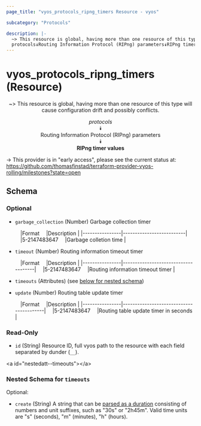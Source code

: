 ```yaml
---
page_title: "vyos_protocols_ripng_timers Resource - vyos"

subcategory: "Protocols"

description: |- 
  ~> This resource is global, having more than one resource of this type will cause configuration drift and possibly conflicts.
  protocols⯯Routing Information Protocol (RIPng) parameters⯯RIPng timer values
---
```


# vyos_protocols_ripng_timers (Resource)
<center>

~> This resource is global, having more than one resource of this type will cause configuration drift and possibly conflicts.

*protocols*  
⯯  
Routing Information Protocol (RIPng) parameters  
⯯  
**RIPng timer values**


</center>

-> This provider is in "early access", please see the current status at: https://github.com/thomasfinstad/terraform-provider-vyos-rolling/milestones?state=open

## Schema

### Optional

- `garbage_collection` (Number) Garbage collection timer

    &emsp;|Format        &emsp;|Description             |
    |----------------|--------------------------|
    &emsp;|5-2147483647  &emsp;|Garbage colletion time  |
- `timeout` (Number) Routing information timeout timer

    &emsp;|Format        &emsp;|Description                        |
    |----------------|-------------------------------------|
    &emsp;|5-2147483647  &emsp;|Routing information timeout timer  |
- `timeouts` (Attributes) (see [below for nested schema](#nestedatt--timeouts))
- `update` (Number) Routing table update timer

    &emsp;|Format        &emsp;|Description                            |
    |----------------|-----------------------------------------|
    &emsp;|5-2147483647  &emsp;|Routing table update timer in seconds  |

### Read-Only

- `id` (String) Resource ID, full vyos path to the resource with each field separated by dunder (`__`).

&lt;a id=&#34;nestedatt--timeouts&#34;&gt;&lt;/a&gt;
### Nested Schema for `timeouts`

Optional:

- `create` (String) A string that can be [parsed as a duration](https://pkg.go.dev/time#ParseDuration) consisting of numbers and unit suffixes, such as &#34;30s&#34; or &#34;2h45m&#34;. Valid time units are &#34;s&#34; (seconds), &#34;m&#34; (minutes), &#34;h&#34; (hours).  
